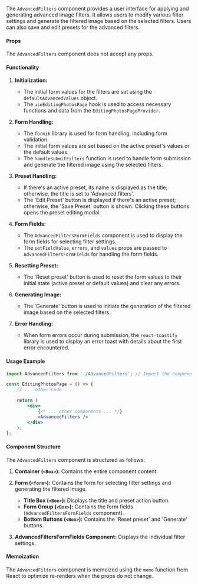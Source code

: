 The `AdvancedFilters` component provides a user interface for applying and generating advanced image filters. It allows
users to modify various filter settings and generate the filtered image based on the selected filters. Users can also
save and edit presets for the advanced filters.

#### Props

The `AdvancedFilters` component does not accept any props.

#### Functionality

1. **Initialization:**

   - The initial form values for the filters are set using the `defaultAdvancedValues` object.
   - The `useEditingPhotosPage` hook is used to access necessary functions and data from
     the `EditingPhotosPageProvider`.

2. **Form Handling:**

   - The `formik` library is used for form handling, including form validation.
   - The initial form values are set based on the active preset's values or the default values.
   - The `handleSubmitFilters` function is used to handle form submission and generate the filtered image using the
     selected filters.

3. **Preset Handling:**

   - If there's an active preset, its name is displayed as the title; otherwise, the title is set to 'Advanced
     filters'.
   - The 'Edit Preset' button is displayed if there's an active preset; otherwise, the 'Save Preset' button is shown.
     Clicking these buttons opens the preset editing modal.

4. **Form Fields:**

   - The `AdvancedFiltersFormFields` component is used to display the form fields for selecting filter settings.
   - The `setFieldValue`, `errors`, and `values` props are passed to `AdvancedFiltersFormFields` for handling the form
     fields.

5. **Resetting Preset:**

   - The 'Reset preset' button is used to reset the form values to their initial state (active preset or default
     values) and clear any errors.

6. **Generating Image:**

   - The 'Generate' button is used to initiate the generation of the filtered image based on the selected filters.

7. **Error Handling:**
   - When form errors occur during submission, the `react-toastify` library is used to display an error toast with
     details about the first error encountered.

#### Usage Example

```jsx static
import AdvancedFilters from './AdvancedFilters'; // Import the component

const EditingPhotosPage = () => {
	// ... other code ...

	return (
		<div>
			{/* ... other components ... */}
			<AdvancedFilters />
		</div>
	);
};
```

#### Component Structure

The `AdvancedFilters` component is structured as follows:

1. **Container (`<Box>`):** Contains the entire component content.

2. **Form (`<form>`):** Contains the form for selecting filter settings and generating the filtered image.

   - **Title Box (`<Box>`):** Displays the title and preset action button.
   - **Form Group (`<Box>`):** Contains the form fields (`AdvancedFiltersFormFields` component).
   - **Bottom Buttons (`<Box>`):** Contains the 'Reset preset' and 'Generate' buttons.

3. **AdvancedFiltersFormFields Component:** Displays the individual filter settings.

#### Memoization

The `AdvancedFilters` component is memoized using the `memo` function from React to optimize re-renders when the props
do not change.
